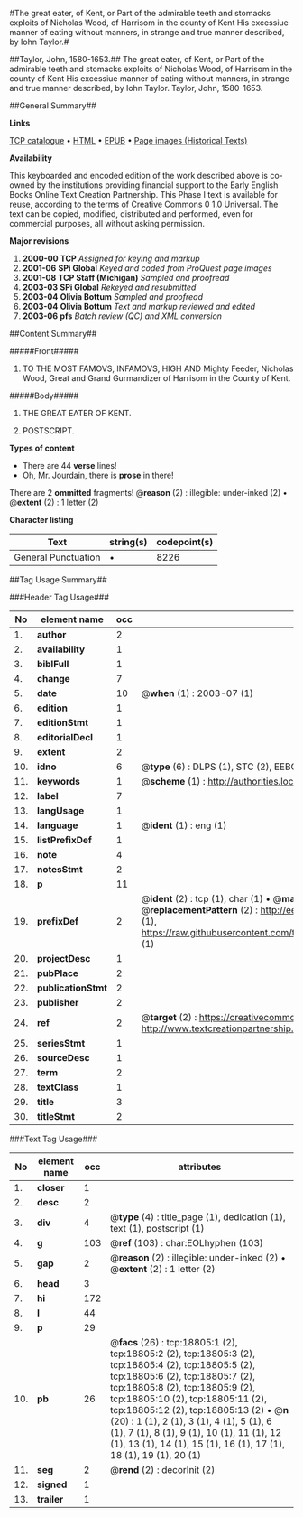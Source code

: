 #The great eater, of Kent, or Part of the admirable teeth and stomacks exploits of Nicholas Wood, of Harrisom in the county of Kent His excessiue manner of eating without manners, in strange and true manner described, by Iohn Taylor.#

##Taylor, John, 1580-1653.##
The great eater, of Kent, or Part of the admirable teeth and stomacks exploits of Nicholas Wood, of Harrisom in the county of Kent His excessiue manner of eating without manners, in strange and true manner described, by Iohn Taylor.
Taylor, John, 1580-1653.

##General Summary##

**Links**

[TCP catalogue](http://www.ota.ox.ac.uk/tcp/)  • 
[HTML](http://tei.it.ox.ac.uk/tcp/Texts-HTML/free/A13/A13456.html)  • 
[EPUB](http://tei.it.ox.ac.uk/tcp/Texts-EPUB/free/A13/A13456.epub) • 
[Page images (Historical Texts)](https://data.historicaltexts.jisc.ac.uk/view?pubId=eebo-99853422e&pageId=eebo-99853422e-18805-1)

**Availability**

This keyboarded and encoded edition of the
	       work described above is co-owned by the institutions
	       providing financial support to the Early English Books
	       Online Text Creation Partnership. This Phase I text is
	       available for reuse, according to the terms of Creative
	       Commons 0 1.0 Universal. The text can be copied,
	       modified, distributed and performed, even for
	       commercial purposes, all without asking permission.

**Major revisions**

1. __2000-00__ __TCP__ *Assigned for keying and markup*
1. __2001-06__ __SPi Global__ *Keyed and coded from ProQuest page images*
1. __2001-08__ __TCP Staff (Michigan)__ *Sampled and proofread*
1. __2003-03__ __SPi Global__ *Rekeyed and resubmitted*
1. __2003-04__ __Olivia Bottum__ *Sampled and proofread*
1. __2003-04__ __Olivia Bottum__ *Text and markup reviewed and edited*
1. __2003-06__ __pfs__ *Batch review (QC) and XML conversion*

##Content Summary##

#####Front#####

1. TO THE MOST FAMOVS, INFAMOVS, HIGH AND Mighty Feeder, Nicholas Wood, Great and Grand Gurmandizer of Harrisom in the County of Kent.

#####Body#####

1. THE GREAT EATER OF KENT.

1. POSTSCRIPT.

**Types of content**

  * There are 44 **verse** lines!
  * Oh, Mr. Jourdain, there is **prose** in there!

There are 2 **ommitted** fragments! 
 @__reason__ (2) : illegible: under-inked (2)  •  @__extent__ (2) : 1 letter (2)

**Character listing**


|Text|string(s)|codepoint(s)|
|---|---|---|
|General Punctuation|•|8226|

##Tag Usage Summary##

###Header Tag Usage###

|No|element name|occ|attributes|
|---|---|---|---|
|1.|__author__|2||
|2.|__availability__|1||
|3.|__biblFull__|1||
|4.|__change__|7||
|5.|__date__|10| @__when__ (1) : 2003-07 (1)|
|6.|__edition__|1||
|7.|__editionStmt__|1||
|8.|__editorialDecl__|1||
|9.|__extent__|2||
|10.|__idno__|6| @__type__ (6) : DLPS (1), STC (2), EEBO-CITATION (1), PROQUEST (1), VID (1)|
|11.|__keywords__|1| @__scheme__ (1) : http://authorities.loc.gov/ (1)|
|12.|__label__|7||
|13.|__langUsage__|1||
|14.|__language__|1| @__ident__ (1) : eng (1)|
|15.|__listPrefixDef__|1||
|16.|__note__|4||
|17.|__notesStmt__|2||
|18.|__p__|11||
|19.|__prefixDef__|2| @__ident__ (2) : tcp (1), char (1)  •  @__matchPattern__ (2) : ([0-9\-]+):([0-9IVX]+) (1), (.+) (1)  •  @__replacementPattern__ (2) : http://eebo.chadwyck.com/downloadtiff?vid=$1&page=$2 (1), https://raw.githubusercontent.com/textcreationpartnership/Texts/master/tcpchars.xml#$1 (1)|
|20.|__projectDesc__|1||
|21.|__pubPlace__|2||
|22.|__publicationStmt__|2||
|23.|__publisher__|2||
|24.|__ref__|2| @__target__ (2) : https://creativecommons.org/publicdomain/zero/1.0/ (1), http://www.textcreationpartnership.org/docs/. (1)|
|25.|__seriesStmt__|1||
|26.|__sourceDesc__|1||
|27.|__term__|2||
|28.|__textClass__|1||
|29.|__title__|3||
|30.|__titleStmt__|2||


###Text Tag Usage###

|No|element name|occ|attributes|
|---|---|---|---|
|1.|__closer__|1||
|2.|__desc__|2||
|3.|__div__|4| @__type__ (4) : title_page (1), dedication (1), text (1), postscript (1)|
|4.|__g__|103| @__ref__ (103) : char:EOLhyphen (103)|
|5.|__gap__|2| @__reason__ (2) : illegible: under-inked (2)  •  @__extent__ (2) : 1 letter (2)|
|6.|__head__|3||
|7.|__hi__|172||
|8.|__l__|44||
|9.|__p__|29||
|10.|__pb__|26| @__facs__ (26) : tcp:18805:1 (2), tcp:18805:2 (2), tcp:18805:3 (2), tcp:18805:4 (2), tcp:18805:5 (2), tcp:18805:6 (2), tcp:18805:7 (2), tcp:18805:8 (2), tcp:18805:9 (2), tcp:18805:10 (2), tcp:18805:11 (2), tcp:18805:12 (2), tcp:18805:13 (2)  •  @__n__ (20) : 1 (1), 2 (1), 3 (1), 4 (1), 5 (1), 6 (1), 7 (1), 8 (1), 9 (1), 10 (1), 11 (1), 12 (1), 13 (1), 14 (1), 15 (1), 16 (1), 17 (1), 18 (1), 19 (1), 20 (1)|
|11.|__seg__|2| @__rend__ (2) : decorInit (2)|
|12.|__signed__|1||
|13.|__trailer__|1||
